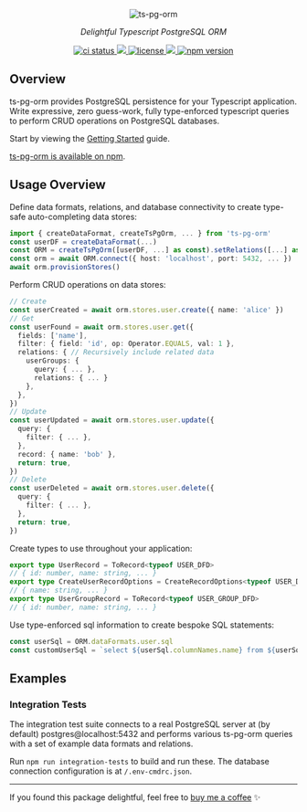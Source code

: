 <p align="center">
  <picture>
    <source media="(prefers-color-scheme: dark)" srcset="./images/wordmark-dark.png">
    <source media="(prefers-color-scheme: light)" srcset="./images/wordmark-light.png">
    <img alt="ts-pg-orm" src="./images/wordmark-light.svg">
  </picture>
</p>

<p align="center">
  <em>Delightful Typescript PostgreSQL ORM</em>
</p>

<p align="center">
  <a href="https://github.com/samhuk/ts-pg-orm/actions/workflows/ci.yaml/badge.svg" target="_blank">
    <img src="https://github.com/samhuk/ts-pg-orm/actions/workflows/ci.yaml/badge.svg" alt="ci status" />
  </a>
  <a href="https://codecov.io/gh/samhuk/ts-pg-orm" > 
    <img src="https://codecov.io/gh/samhuk/ts-pg-orm/branch/master/graph/badge.svg?token=N0WKDLEDNM"/> 
  </a>
  <a href="https://img.shields.io/badge/License-MIT-green.svg" target="_blank">
    <img src="https://img.shields.io/badge/License-MIT-green.svg" alt="license" />
  </a>
  <a href="https://app.fossa.com/projects/custom%2B33608%2Fgithub.com%2Fsamhuk%2Fts-pg-orm?ref=badge_shield" alt="FOSSA Status">
    <img src="https://app.fossa.com/api/projects/custom%2B33608%2Fgithub.com%2Fsamhuk%2Fts-pg-orm.svg?type=shield"/>
  </a>
  <a href="https://badge.fury.io/js/ts-pg-orm.svg" target="_blank">
    <img src="https://badge.fury.io/js/ts-pg-orm.svg" alt="npm version" />
  </a>
</p>

## Overview

ts-pg-orm provides PostgreSQL persistence for your Typescript application. Write expressive, zero guess-work, fully type-enforced typescript queries to perform CRUD operations on PostgreSQL databases.

Start by viewing the [Getting Started](https://github.com/samhuk/ts-pg-orm/wiki/Getting-Started) guide.

[ts-pg-orm is available on npm](https://www.npmjs.com/package/ts-pg-orm).

## Usage Overview

Define data formats, relations, and database connectivity to create type-safe auto-completing data stores:

```typescript
import { createDataFormat, createTsPgOrm, ... } from 'ts-pg-orm'
const userDF = createDataFormat(...)
const ORM = createTsPgOrm([userDF, ...] as const).setRelations([...] as const)
const orm = await ORM.connect({ host: 'localhost', port: 5432, ... })
await orm.provisionStores()
```

Perform CRUD operations on data stores:

```typescript
// Create
const userCreated = await orm.stores.user.create({ name: 'alice' })
// Get
const userFound = await orm.stores.user.get({
  fields: ['name'],
  filter: { field: 'id', op: Operator.EQUALS, val: 1 },
  relations: { // Recursively include related data
    userGroups: {
      query: { ... },
      relations: { ... }
    },
  },
})
// Update
const userUpdated = await orm.stores.user.update({
  query: {
    filter: { ... },
  },
  record: { name: 'bob' },
  return: true,
})
// Delete
const userDeleted = await orm.stores.user.delete({
  query: {
    filter: { ... },
  },
  return: true,
})
```

Create types to use throughout your application:

```typescript
export type UserRecord = ToRecord<typeof USER_DFD>
// { id: number, name: string, ... }
export type CreateUserRecordOptions = CreateRecordOptions<typeof USER_DFD>
// { name: string, ... }
export type UserGroupRecord = ToRecord<typeof USER_GROUP_DFD>
// { id: number, name: string, ... }
```

Use type-enforced sql information to create bespoke SQL statements:

```typescript
const userSql = ORM.dataFormats.user.sql
const customUserSql = `select ${userSql.columnNames.name} from ${userSql.tableName}`
```

## Examples

### Integration Tests

The integration test suite connects to a real PostgreSQL server at (by default) postgres@localhost:5432 and performs various ts-pg-orm queries with a set of example data formats and relations.

Run `npm run integration-tests` to build and run these. The database connection configuration is at `/.env-cmdrc.json`.

---

If you found this package delightful, feel free to [buy me a coffee](https://www.buymeacoffee.com/samhuk) ✨
